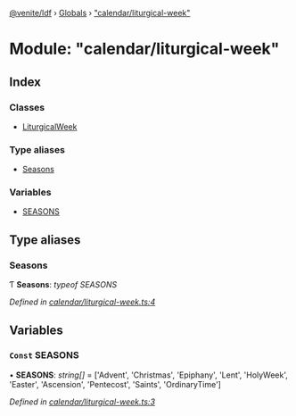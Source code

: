 [@venite/ldf](../README.md) › [Globals](../globals.md) › ["calendar/liturgical-week"](_calendar_liturgical_week_.md)

# Module: "calendar/liturgical-week"

## Index

### Classes

* [LiturgicalWeek](../classes/_calendar_liturgical_week_.liturgicalweek.md)

### Type aliases

* [Seasons](_calendar_liturgical_week_.md#seasons)

### Variables

* [SEASONS](_calendar_liturgical_week_.md#const-seasons)

## Type aliases

###  Seasons

Ƭ **Seasons**: *typeof SEASONS*

*Defined in [calendar/liturgical-week.ts:4](https://github.com/gbj/venite/blob/d1a46fe/ldf/src/calendar/liturgical-week.ts#L4)*

## Variables

### `Const` SEASONS

• **SEASONS**: *string[]* = ['Advent', 'Christmas', 'Epiphany', 'Lent', 'HolyWeek', 'Easter', 'Ascension', 'Pentecost', 'Saints', 'OrdinaryTime']

*Defined in [calendar/liturgical-week.ts:3](https://github.com/gbj/venite/blob/d1a46fe/ldf/src/calendar/liturgical-week.ts#L3)*
